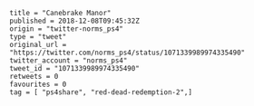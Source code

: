 ```
title = "Canebrake Manor"
published = 2018-12-08T09:45:32Z
origin = "twitter-norms_ps4"
type = "tweet"
original_url = "https://twitter.com/norms_ps4/status/1071339989974335490"
twitter_account = "norms_ps4"
tweet_id = "1071339989974335490"
retweets = 0
favourites = 0
tag = [ "ps4share", "red-dead-redemption-2",]
```

<p class='image'><img src='https://mnf.m17s.net/2018/12/08/Dt4qCs6WkAEpeKI.jpg' alt=''></p>

